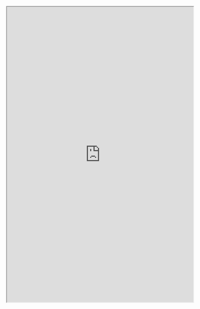 <iframe
  src="https://atcoder.jp/contests/ABC103/tasks/abc103_a"
  style="width:100%; height:800px;"
></iframe>
